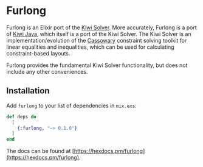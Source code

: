 # Furlong

Furlong is an Elixir port of the [Kiwi Solver](https://kiwisolver.readthedocs.io/en/latest/basis/basic_systems.html).
More accurately, Furlong is a port of [Kiwi Java](https://github.com/alexbirkett/kiwi-java), which itself is a port of the Kiwi Solver. The Kiwi Solver is
an implementation/evolution of the [Cassowary](http://overconstrained.io/) constraint solving toolkit for linear equalities and inequalities, 
which can be used for calculating constraint-based layouts.

Furlong provides the fundamental Kiwi Solver functionality, but does not include any other conveniences.





## Installation

Add `furlong` to your list of dependencies in `mix.exs`:

```elixir
def deps do
  [
    {:furlong, "~> 0.1.0"}
  ]
end
```

The docs can be found at [https://hexdocs.pm/furlong](https://hexdocs.pm/furlong).

